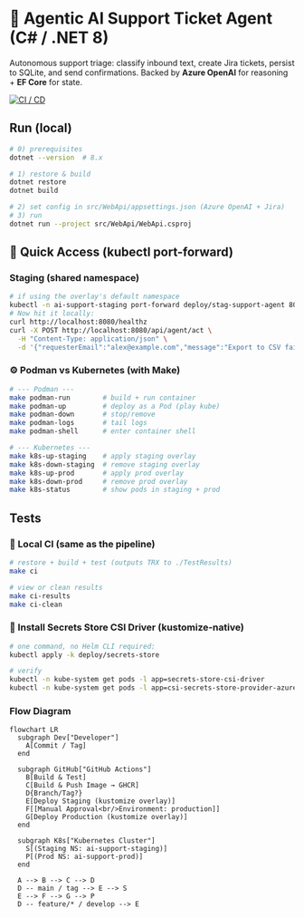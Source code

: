 # 🤖 Agentic AI Support Ticket Agent (C# / .NET 8)


Autonomous support triage: classify inbound text, create Jira tickets, persist to SQLite, and send confirmations.
Backed by **Azure OpenAI** for reasoning + **EF Core** for state.

<!-- CI / CD Status -->
[![CI / CD](https://github.com/nexaddo/agentic-ai-csharp/actions/workflows/ci-cd.yml/badge.svg)](https://github.com/nexaddo/agentic-ai-csharp/actions/workflows/ci-cd.yml)


## Run (local)

```bash
# 0) prerequisites
dotnet --version  # 8.x

# 1) restore & build
dotnet restore
dotnet build

# 2) set config in src/WebApi/appsettings.json (Azure OpenAI + Jira)
# 3) run
dotnet run --project src/WebApi/WebApi.csproj
```

## 🔌 Quick Access (kubectl port-forward)

### Staging (shared namespace)
```bash
# if using the overlay's default namespace
kubectl -n ai-support-staging port-forward deploy/stag-support-agent 8080:5000
# Now hit it locally:
curl http://localhost:8080/healthz
curl -X POST http://localhost:8080/api/agent/act \
  -H "Content-Type: application/json" \
  -d '{"requesterEmail":"alex@example.com","message":"Export to CSV fails with 500."}'
```

### ⚙️ Podman vs Kubernetes (with Make)

```bash
# --- Podman ---
make podman-run        # build + run container
make podman-up         # deploy as a Pod (play kube)
make podman-down       # stop/remove
make podman-logs       # tail logs
make podman-shell      # enter container shell

# --- Kubernetes ---
make k8s-up-staging    # apply staging overlay
make k8s-down-staging  # remove staging overlay
make k8s-up-prod       # apply prod overlay
make k8s-down-prod     # remove prod overlay
make k8s-status        # show pods in staging + prod
```

## Tests
### 🧰 Local CI (same as the pipeline)

```bash
# restore + build + test (outputs TRX to ./TestResults)
make ci

# view or clean results
make ci-results
make ci-clean
```

### 🔐 Install Secrets Store CSI Driver (kustomize-native)

```bash
# one command, no Helm CLI required:
kubectl apply -k deploy/secrets-store

# verify
kubectl -n kube-system get pods -l app=secrets-store-csi-driver
kubectl -n kube-system get pods -l app=csi-secrets-store-provider-azure
```

### Flow Diagram
```mermaid
flowchart LR
  subgraph Dev["Developer"]
    A[Commit / Tag]
  end

  subgraph GitHub["GitHub Actions"]
    B[Build & Test]
    C[Build & Push Image → GHCR]
    D{Branch/Tag?}
    E[Deploy Staging (kustomize overlay)]
    F[[Manual Approval<br/>Environment: production]]
    G[Deploy Production (kustomize overlay)]
  end

  subgraph K8s["Kubernetes Cluster"]
    S[(Staging NS: ai-support-staging)]
    P[(Prod NS: ai-support-prod)]
  end

  A --> B --> C --> D
  D -- main / tag --> E --> S
  E --> F --> G --> P
  D -- feature/* / develop --> E
```
